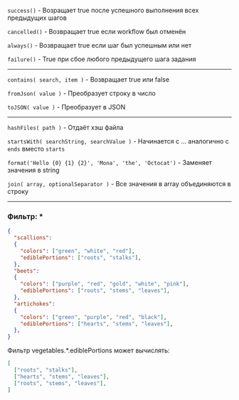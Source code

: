 ```success()``` - Возращает true после успешного выполнения всех предыдущих шагов

```cancelled()``` - Возвращает true если workflow был отменён

```always()``` - Возвращает true если шаг был успешным или нет

```failure()``` - True при сбое любого предыдущего шага задания

----

```contains( search, item )``` - Возвращает true или false

```fromJson( value )``` - Преобразует строку в число

```toJSON( value )``` - Преобразует в JSON

----

```hashFiles( path )``` - Отдаёт хэш файла

```startsWith( searchString, searchValue )``` - Начинается с ... аналогично с ```ends``` вместо ```starts```

```format('Hello {0} {1} {2}', 'Mona', 'the', 'Octocat')``` - Заменяет значения в string

```join( array, optionalSeparator )``` - Все значения в array объединяются в строку

----

### Фильтр: *

```JSON
{
  "scallions":
  {
    "colors": ["green", "white", "red"],
    "ediblePortions": ["roots", "stalks"],
  },
  "beets":
  {
    "colors": ["purple", "red", "gold", "white", "pink"],
    "ediblePortions": ["roots", "stems", "leaves"],
  },
  "artichokes":
  {
    "colors": ["green", "purple", "red", "black"],
    "ediblePortions": ["hearts", "stems", "leaves"],
  },
}
```

Фильтр vegetables.*.ediblePortions может вычислять:

```JSON
[
  ["roots", "stalks"],
  ["hearts", "stems", "leaves"],
  ["roots", "stems", "leaves"],
]
```






